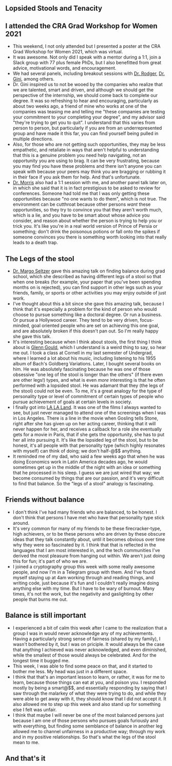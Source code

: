 ## Lopsided Stools and Tenacity

## I attended the CRA Grad Workshop for Women 2021
- This weekend, I not only attended but I presented a poster at the CRA Grad Workshop for Women 2021, which was virtual.
- It was awesome. Not only did I speak with a mentor during a 1:1, join a Slack group with 77 plus female PhDs, but I also benefitted from great advice,
motivational words, and encouragement.
- We had several panels, including breakout sessions with [Dr. Rodger](https://en.wikipedia.org/wiki/Susan_H._Rodger), [Dr. Gini](https://en.wikipedia.org/wiki/Maria_L._Gini), among others.
- Dr. Gini inspired us to not be wooed by the companies who realize that we are talented, smart and driven, and although we should get the perspective of the internship,
we should come back to complete our degree. It was so refreshing to hear and encouraging, particularly as about two weeks ago, a friend of mine who works at one
of the companies was teasing me and telling me "these companies are testing your commitment to your completing your degree", and my advisor said "they're trying to
get you to quit". I understand that this varies from person to person, but particularly if you are from an underrepresented group and have made it this far, you
can find yourself being pulled in multiple directions.
- Also, for those who are not getting such opportunities, they may be less empathetic, and retaliate in ways that aren't helpful to understanding that this is a
genuine problem you need help navigating, not an opportunity you are using to brag. It can be very frustrating, because you may find you have these problems
and there isn't anyone you can speak with because your peers may think you are bragging or rubbing it in their face if you ask them for help. And that's unfortunate.
- [Dr. Morris](https://en.wikipedia.org/wiki/Meredith_Ringel_Morris) also had a 1:1 session with me, and another panel talk later on, in which she said that it is
in fact prestigious to be asked to review for conferences. Someone had told me that I was only getting these opportunities because "no one wants to do them", which
is not true. The environment can be cutthroat because other persons *want* these opportunities, so they try to convince you that they aren't worth much, which is a
lie, and you have to be smart about whose advice you consider, and reason about whether the person is trying to help you or trick you. It's like you're in a 
real world version of Prince of Persia or something; don't drink the poisonous potions or fall onto the spikes if someone convinces you there is something worth
looking into that really leads to a death trap.

## The Legs of the stool
- [Dr. Margo Seltzer](https://en.wikipedia.org/wiki/Margo_Seltzer) gave this amazing talk on finding balance during grad school, which she described as having
different legs of a stool so that when one breaks (for example, your paper that you've been spending months on is rejected), you can find support in other legs
such as your friends, family, or sports or other activities you may enjoy outside of just work.
- I've thought about this a bit since she gave this amazing talk, because I think that it's especially a problem for the kind of person who would choose to pursue
something like a doctoral degree. Or run a business. Or pursue a Hollywood career. They tend to be very driven, focus-minded, goal oriented people who are set
on achieving this one goal, and are absolutely broken if this doesn't pan out. So I'm really happy she gave this talk.
- It's interesting because when I think about stools, the first thing I think about is [Glenn Gould](https://en.wikipedia.org/wiki/Glenn_Gould), which I understand is a weird thing to say, so hear me out. I took a class at Cornell in my last semester of Undergrad,
where I learned a lot about his music, including listening to his 1955 album of Bach's Goldberg Variations. Later, I bought several books on him. He was absolutely
fascinating because he was one of those obsessive "one leg of the stool is longer than the others" (if there even are other legs!) types, and what is even *more* interesting is that he often performed with a lopsided stool. He was adamant that they (the legs of the stool) could not be even. To me, it's a great analogy for the type of personality type
or level of commitment of certain types of people who pursue achievement of goals at certain levels in society. 
- I finally got into [LA LA Land](https://en.wikipedia.org/wiki/La_La_Land). It was one of the films I always wanted to see, but just never managed to attend 
one of the screenings when I was in Los Angeles. There is a line in the movie when Gosling tells Stone, right after she has given up on her acting career, thinking
that it will never happen for her, and receives a callback for a role she eventually gets for a movie in Paris, that if she gets the opportunity, she has to put
her all into pursuing it. It's like the lopsided leg of the stool, but to be honest, it's all people with that personality type (which highly resonates with myself)
can think of doing; we don't half-@$$ anything. 
- It reminded me of my dad, who said a few weeks ago that when he was doing Economics work in Latin America decades ago, he would sometimes get up in the middle 
of the night with an idea or something that he processed in his sleep. I guess we are just wired that way; we become consumed by things that are our passion, and
it's very difficult to find that balance. So the "legs of a stool" analogy is fascinating.

## Friends without balance
- I don't think I've had many friends who are balanced, to be honest. I don't think that persons I have met who have that personality type stick around.
- It's very common for many of my friends to be these firecracker-type, high achievers, or to be these persons who are driven by these obscure ideas that they
talk constantly about, until it becomes obvious over time why they were so fascinated by it. I think that that is reflected in the languages that I am most 
interested in, and the tech communities I've derived the most pleasure from hanging out within. We aren't just doing this for fun; it's part of who we are.
- I joined a cryptography group this week with some really awesome people, and now I'm in a Telegram group with them. And I've found myself staying up at 
4am working through and reading things, and writing code, just because it's fun and I couldn't really imagine doing anything else with my time. But I have to 
be wary of burnout. Many times, it's not the work, but the negativity and gaslighting by other people that burns me out.

## Balance is still important
- I experienced a bit of calm this week after I came to the realization that a group I was in would never acknowledge any of my achievements. Having a particularly
strong sense of fairness (shared by my family), I wasn't bothered by it, but I was on priciple. It would always be the case that anything I achieved was never
acknowledged, and even diminished, while the smallest of those would always be celebrated. And for the longest time it bugged me.
- This week, I was able to find some peace on that, and it started to bother me less. My head was just in a different space. 
- I think that that's an important lesson to learn, or rather, it was for me to learn, because those things can eat at you, and poison you. I responded mostly
by being a smart@$$, and essentially responding by saying that I saw through the malarkey of what they were trying to do, and while they were able to get away
with it, they should know that I did not accept it. It also allowed me to step up this week and also stand up for something else I felt was unfair. 
- I think that maybe I will never be one of the most balanced persons just because I am one of those persons who pursues goals furiously and with everything,
but finding some semblance of balance in another leg allowed me to channel unfairness in a productive way; through my work and in my positive relationships.
So that's what the legs of the stool mean to me. 

## And that's it

